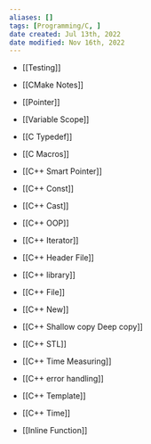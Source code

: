 ```yaml
---
aliases: []
tags: [Programming/C, ] 
date created: Jul 13th, 2022
date modified: Nov 16th, 2022
---
```

- [[Testing]]  
- [[CMake Notes]]

- [[Pointer]]
- [[Variable Scope]]
- [[C Typedef]]
- [[C Macros]]
- [[C++ Smart Pointer]]
- [[C++ Const]]
- [[C++ Cast]]
- [[C++ OOP]]
- [[C++ Iterator]]
- [[C++ Header File]]
- [[C++ library]] 
- [[C++ File]]
- [[C++ New]]
- [[C++ Shallow copy Deep copy]]
- [[C++ STL]]
- [[C++ Time Measuring]]
- [[C++ error handling]]
- [[C++ Template]]
- [[C++ Time]]
- [[Inline Function]]